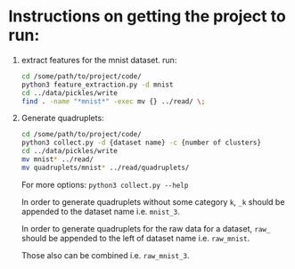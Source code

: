 # Instructions on getting the project to run:

1. extract features for the mnist dataset. run:
	
	```bash
	cd /some/path/to/project/code/
	python3 feature_extraction.py -d mnist
	cd ../data/pickles/write
	find . -name "*mnist*" -exec mv {} ../read/ \;
	```

2. Generate quadruplets:
    ```bash
    cd /some/path/to/project/code/
    python3 collect.py -d {dataset name} -c {number of clusters}
    cd ../data/pickles/write
    mv mnist* ../read/
    mv quadruplets/mnist* ../read/quadruplets/
    ```
    For more options: `python3 collect.py --help`
    
    In order to generate quadruplets without some category `k`, `_k` 
    should be appended to the dataset name i.e. `mnist_3`.
    
    In order to generate quadruplets for the raw data for a dataset, 
    `raw_` should be appended to the left of dataset name i.e. `raw_mnist`.
    
    Those also can be combined i.e. `raw_mnist_3`.